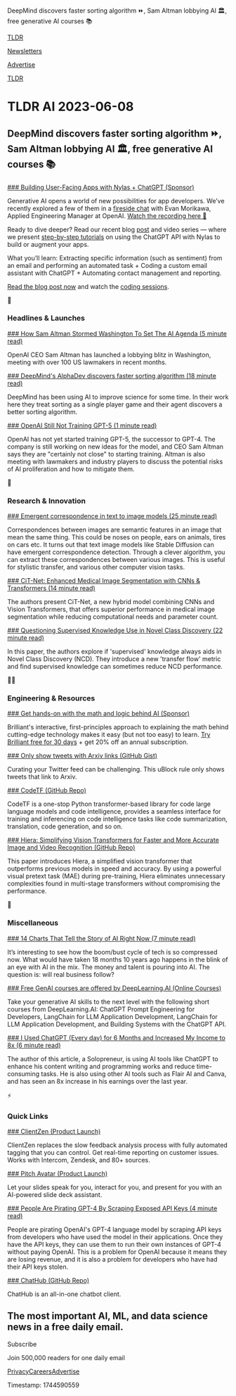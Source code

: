 DeepMind discovers faster sorting algorithm ⏩, Sam Altman lobbying AI 🏛️, free generative AI courses 📚

[TLDR](/)

[Newsletters](/newsletters)

[Advertise](https://advertise.tldr.tech/)

[TLDR](/)

# TLDR AI 2023-06-08

## DeepMind discovers faster sorting algorithm ⏩, Sam Altman lobbying AI 🏛️, free generative AI courses 📚

### 

[### Building User-Facing Apps with Nylas + ChatGPT (Sponsor)](https://www.nylas.com/blog/how-to-build-with-nylas-using-chatgpt/?utm_source=tldr&amp;utm_medium=sponsoredemail&amp;utm_campaign=FY23Q2-TLDRAI-1P&amp;utm_content=2023-06-08-Issue-chatgptblog)

Generative AI opens a world of new possibilities for app developers. We’ve recently explored a few of them in a [fireside chat](https://info.nylas.com/firesidechat-openai-registrationpage.html?utm_source=tldr&utm_medium=sponsoredemail&utm_campaign=FY23Q2-TLDRAI-1P&utm_content=2023-06-08-Issue-openaireplay) with Evan Morikawa, Applied Engineering Manager at OpenAI. [Watch the recording here 👀](https://info.nylas.com/firesidechat-openai-registrationpage.html?utm_source=tldr&utm_medium=sponsoredemail&utm_campaign=FY23Q2-TLDRAI-1P&utm_content=2023-06-08-Issue-openaireplay)

Ready to dive deeper? Read our recent blog [post](https://www.nylas.com/blog/how-to-build-with-nylas-using-chatgpt/?utm_source=tldr&utm_medium=sponsoredemail&utm_campaign=FY23Q2-TLDRAI-1P&utm_content=2023-06-08-Issue-chatgptblog) and video series — where we present [step-by-step tutorials](https://www.nylas.com/blog/how-to-build-with-nylas-using-chatgpt/?utm_source=tldr&utm_medium=sponsoredemail&utm_campaign=FY23Q2-TLDRAI-1P&utm_content=2023-06-08-Issue-chatgptblog) on using the ChatGPT API with Nylas to build or augment your apps.

What you’ll learn: Extracting specific information (such as sentiment) from an email and performing an automated task + Coding a custom email assistant with ChatGPT + Automating contact management and reporting.

[Read the blog post now](https://www.nylas.com/blog/how-to-build-with-nylas-using-chatgpt/?utm_source=tldr&utm_medium=sponsoredemail&utm_campaign=FY23Q2-TLDRAI-1P&utm_content=2023-06-08-Issue-chatgptblog) and watch the [coding sessions](https://www.nylas.com/blog/how-to-build-with-nylas-using-chatgpt/?utm_source=tldr&utm_medium=sponsoredemail&utm_campaign=FY23Q2-TLDRAI-1P&utm_content=2023-06-08-Issue-chatgptblog).

🚀

### Headlines & Launches

[### How Sam Altman Stormed Washington To Set The AI Agenda (5 minute read)](https://archive.ph/MWQRE?utm_source=tldrai)

OpenAI CEO Sam Altman has launched a lobbying blitz in Washington, meeting with over 100 US lawmakers in recent months.

[### DeepMind's AlphaDev discovers faster sorting algorithm (18 minute read)](https://www.nature.com/articles/s41586-023-06004-9?utm_source=tldrai)

DeepMind has been using AI to improve science for some time. In their work here they treat sorting as a single player game and their agent discovers a better sorting algorithm.

[### OpenAI Still Not Training GPT-5 (1 minute read)](https://techcrunch.com/2023/06/07/openai-gpt5-sam-altman/?utm_source=tldrai)

OpenAI has not yet started training GPT-5, the successor to GPT-4. The company is still working on new ideas for the model, and CEO Sam Altman says they are "certainly not close" to starting training. Altman is also meeting with lawmakers and industry players to discuss the potential risks of AI proliferation and how to mitigate them.

🧠

### Research & Innovation

[### Emergent correspondence in text to image models (25 minute read)](https://diffusionfeatures.github.io/?utm_source=tldrai)

Correspondences between images are semantic features in an image that mean the same thing. This could be noses on people, ears on animals, tires on cars etc. It turns out that text image models like Stable Diffusion can have emergent correspondence detection. Through a clever algorithm, you can extract these correspondences between various images. This is useful for stylistic transfer, and various other computer vision tasks.

[### CiT-Net: Enhanced Medical Image Segmentation with CNNs & Transformers (14 minute read)](https://arxiv.org/abs/2306.03373v1?utm_source=tldrai)

The authors present CiT-Net, a new hybrid model combining CNNs and Vision Transformers, that offers superior performance in medical image segmentation while reducing computational needs and parameter count.

[### Questioning Supervised Knowledge Use in Novel Class Discovery (22 minute read)](https://arxiv.org/abs/2306.03648v1?utm_source=tldrai)

In this paper, the authors explore if 'supervised' knowledge always aids in Novel Class Discovery (NCD). They introduce a new 'transfer flow' metric and find supervised knowledge can sometimes reduce NCD performance.

👨‍💻

### Engineering & Resources

[### Get hands-on with the math and logic behind AI (Sponsor)](https://brilliant.org/tldrai/)

Brilliant's interactive, first-principles approach to explaining the math behind cutting-edge technology makes it easy (but not too easy) to learn. [Try Brilliant free for 30 days](https://brilliant.org/tldrai/) + get 20% off an annual subscription.

[### Only show tweets with Arxiv links (GitHub Gist)](https://gist.github.com/nelson-liu/4032bd185347721209c4dfc5e1ab03fa?utm_source=tldrai)

Curating your Twitter feed can be challenging. This uBlock rule only shows tweets that link to Arxiv.

[### CodeTF (GitHub Repo)](https://github.com/salesforce/CodeTF?utm_source=tldrai)

CodeTF is a one-stop Python transformer-based library for code large language models and code intelligence, provides a seamless interface for training and inferencing on code intelligence tasks like code summarization, translation, code generation, and so on.

[### Hiera: Simplifying Vision Transformers for Faster and More Accurate Image and Video Recognition (GitHub Repo)](https://github.com/facebookresearch/hiera?utm_source=tldrai)

This paper introduces Hiera, a simplified vision transformer that outperforms previous models in speed and accuracy. By using a powerful visual pretext task (MAE) during pre-training, Hiera eliminates unnecessary complexities found in multi-stage transformers without compromising the performance.

🎁

### Miscellaneous

[### 14 Charts That Tell the Story of AI Right Now (7 minute read)](https://www.newcomer.co/p/14-charts-that-tell-the-story-of?utm_source=tldrai)

It’s interesting to see how the boom/bust cycle of tech is so compressed now. What would have taken 18 months 10 years ago happens in the blink of an eye with AI in the mix. The money and talent is pouring into AI. The question is: will real business follow?

[### Free GenAI courses are offered by DeepLearning.AI (Online Courses)](https://www.deeplearning.ai/short-courses/?utm_source=tldrai)

Take your generative AI skills to the next level with the following short courses from DeepLearning.AI: ChatGPT Prompt Engineering for Developers, LangChain for LLM Application Development, LangChain for LLM Application Development, and Building Systems with the ChatGPT API.

[### I Used ChatGPT (Every day) for 6 Months and Increased My Income to 8x (6 minute read)](https://archive.is/ZBmG3?utm_source=tldrai)

The author of this article, a Solopreneur, is using AI tools like ChatGPT to enhance his content writing and programming works and reduce time-consuming tasks. He is also using other AI tools such as Flair AI and Canva, and has seen an 8x increase in his earnings over the last year.

⚡️

### Quick Links

[### ClientZen (Product Launch)](https://www.producthunt.com/posts/clientzen?utm_source=tldrai)

ClientZen replaces the slow feedback analysis process with fully automated tagging that you can control. Get real-time reporting on customer issues. Works with Intercom, Zendesk, and 80+ sources.

[### Pitch Avatar (Product Launch)](https://www.producthunt.com/posts/pitch-avatar?utm_source=tldrai)

Let your slides speak for you, interact for you, and present for you with an AI-powered slide deck assistant.

[### People Are Pirating GPT-4 By Scraping Exposed API Keys (4 minute read)](https://www.vice.com/en/article/93kkky/people-pirating-gpt4-scraping-openai-api-keys?utm_source=tldrai)

People are pirating OpenAI's GPT-4 language model by scraping API keys from developers who have used the model in their applications. Once they have the API keys, they can use them to run their own instances of GPT-4 without paying OpenAI. This is a problem for OpenAI because it means they are losing revenue, and it is also a problem for developers who have had their API keys stolen.

[### ChatHub (GitHub Repo)](https://github.com/chathub-dev/chathub?utm_source=tldrai)

ChatHub is an all-in-one chatbot client.

## The most important AI, ML, and data science news in a free daily email.

Subscribe

Join 500,000 readers for one daily email

[Privacy](/privacy)[Careers](https://jobs.ashbyhq.com/tldr.tech)[Advertise](/ai/advertise)

Timestamp: 1744590559